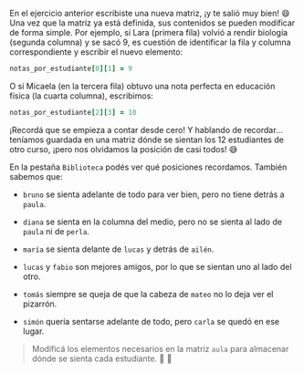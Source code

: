 En el ejercicio anterior escribiste una nueva matriz, ¡y te salió muy bien! :smile: Una vez que la matriz ya está definida, sus contenidos se pueden modificar de forma simple. Por ejemplo, si Lara (primera fila) volvió a rendir biología (segunda columna) y se sacó 9, es cuestión de identificar la fila y columna correspondiente y escribir el nuevo elemento:

```ruby
notas_por_estudiante[0][1] = 9
```

O si Micaela (en la tercera fila) obtuvo una nota perfecta en educación física (la cuarta columna), escribimos:

```ruby
notas_por_estudiante[2][3] = 10
```

¡Recordá que se empieza a contar desde cero! Y hablando de recordar... teníamos guardada en una matriz dónde se sientan los 12 estudiantes de otro curso, ¡pero nos olvidamos la posición de casi todos! :sweat_smile:

En la pestaña `Biblioteca` podés ver qué posiciones recordamos. También sabemos que:

* `bruno` se sienta adelante de todo para ver bien, pero no tiene detrás a `paula`.

* `diana` se sienta en la columna del medio, pero no se sienta al lado de `paula` ni de `perla`.

* `maría` se sienta delante de `lucas` y detrás de `ailén`.

* `lucas` y `fabio` son mejores amigos, por lo que se sientan uno al lado del otro.

* `tomás` siempre se queja de que la cabeza de `mateo` no lo deja ver el pizarrón.

* `simón` quería sentarse adelante de todo, pero `carla` se quedó en ese lugar.

> Modificá los elementos necesarios en la matriz `aula` para almacenar dónde se sienta cada estudiante. :raising_hand: :bow: